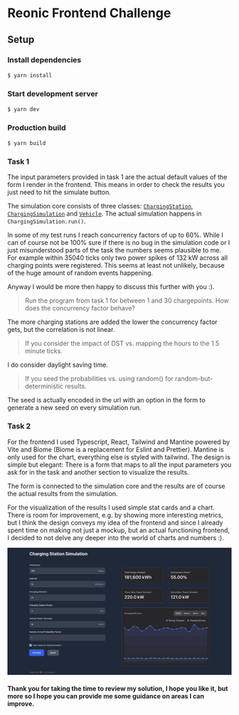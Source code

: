 # Reonic Frontend Challenge

## Setup

### Install dependencies

```bash
$ yarn install
```

### Start development server

```bash
$ yarn dev
```

### Production build

```bash
$ yarn build
```

### Task 1

The input parameters provided in task 1 are the actual default values of the form I render in the frontend. This means in order to check the results you just need to hit the simulate button.

The simulation core consists of three classes: [`ChargingStation`](https://github.com/chillyistkult/reonic_takehome/blob/master/src/lib/ChargingStation.ts), [`ChargingSimulation`](https://github.com/chillyistkult/reonic_takehome/blob/master/src/lib/ChargingSimulation.ts) and [`Vehicle`](https://github.com/chillyistkult/reonic_takehome/blob/master/src/lib/Vehicle.ts). The actual simulation happens in `ChargingSimulation.run()`.

In some of my test runs I reach concurrency factors of up to 60%. While I can of course not be 100% sure if there is no bug in the simulation code or I just misunderstood parts of the task the numbers seems plausible to me. For example within 35040 ticks only two power spikes of 132 kW across all charging points were registered. This seems at least not unlikely, because of the huge amount of random events happening.

Anyway I would be more then happy to discuss this further with you :).

> Run the program from task 1 for between 1 and 30 chargepoints. How does the
concurrency factor behave?

The more charging stations are added the lower the concurrency factor gets, but the correlation is not linear.

> If you consider the impact of DST vs. mapping the hours to the 1
5 minute ticks.

I do consider daylight saving time.

> If you seed the probabilities vs. using random() for random-but-deterministic
results.

The seed is actually encoded in the url with an option in the form to generate a new seed on every simulation run.

### Task 2

For the frontend I used Typescript, React, Tailwind and Mantine powered by Vite and Biome (Biome is a replacement for Eslint and Prettier). Mantine is only used for the chart, everything else is styled with tailwind. The design is simple but elegant: There is a form that maps to all the input parameters you ask for in the task and another section to visualize the results.

The form is connected to the simulation core and the results are of course the actual results from the simulation.  

For the visualization of the results I used simple stat cards and a chart. There is room for improvement, e.g. by showing more interesting metrics, but I think the design conveys my idea of the frontend and since I already spent time on making not just a mockup, but an actual functioning frontend, I decided to not delve any deeper into the world of charts and numbers :).

![Screenshot](screenshot.png)

#### Thank you for taking the time to review my solution, I hope you like it, but more so I hope you can provide me some guidance on areas I can improve.


